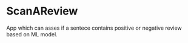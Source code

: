 # ScanAReview

App which can asses if a sentece contains positive or negative review based on ML model.
